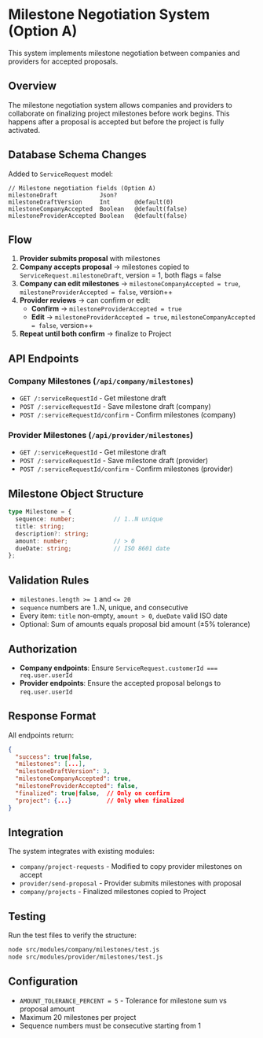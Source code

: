 # Milestone Negotiation System (Option A)

This system implements milestone negotiation between companies and providers for accepted proposals.

## Overview

The milestone negotiation system allows companies and providers to collaborate on finalizing project milestones before work begins. This happens after a proposal is accepted but before the project is fully activated.

## Database Schema Changes

Added to `ServiceRequest` model:
```prisma
// Milestone negotiation fields (Option A)
milestoneDraft            Json?
milestoneDraftVersion     Int       @default(0)
milestoneCompanyAccepted  Boolean   @default(false)
milestoneProviderAccepted Boolean   @default(false)
```

## Flow

1. **Provider submits proposal** with milestones
2. **Company accepts proposal** → milestones copied to `ServiceRequest.milestoneDraft`, version = 1, both flags = false
3. **Company can edit milestones** → `milestoneCompanyAccepted = true`, `milestoneProviderAccepted = false`, version++
4. **Provider reviews** → can confirm or edit:
   - **Confirm** → `milestoneProviderAccepted = true`
   - **Edit** → `milestoneProviderAccepted = true`, `milestoneCompanyAccepted = false`, version++
5. **Repeat until both confirm** → finalize to Project

## API Endpoints

### Company Milestones (`/api/company/milestones`)

- `GET /:serviceRequestId` - Get milestone draft
- `POST /:serviceRequestId` - Save milestone draft (company)
- `POST /:serviceRequestId/confirm` - Confirm milestones (company)

### Provider Milestones (`/api/provider/milestones`)

- `GET /:serviceRequestId` - Get milestone draft
- `POST /:serviceRequestId` - Save milestone draft (provider)
- `POST /:serviceRequestId/confirm` - Confirm milestones (provider)

## Milestone Object Structure

```typescript
type Milestone = {
  sequence: number;           // 1..N unique
  title: string;
  description?: string;
  amount: number;             // > 0
  dueDate: string;            // ISO 8601 date
};
```

## Validation Rules

- `milestones.length >= 1` and `<= 20`
- `sequence` numbers are 1..N, unique, and consecutive
- Every item: `title` non-empty, `amount > 0`, `dueDate` valid ISO date
- Optional: Sum of amounts equals proposal bid amount (±5% tolerance)

## Authorization

- **Company endpoints**: Ensure `ServiceRequest.customerId === req.user.userId`
- **Provider endpoints**: Ensure the accepted proposal belongs to `req.user.userId`

## Response Format

All endpoints return:
```json
{
  "success": true|false,
  "milestones": [...],
  "milestoneDraftVersion": 3,
  "milestoneCompanyAccepted": true,
  "milestoneProviderAccepted": false,
  "finalized": true|false,  // Only on confirm
  "project": {...}          // Only when finalized
}
```

## Integration

The system integrates with existing modules:
- `company/project-requests` - Modified to copy provider milestones on accept
- `provider/send-proposal` - Provider submits milestones with proposal
- `company/projects` - Finalized milestones copied to Project

## Testing

Run the test files to verify the structure:
```bash
node src/modules/company/milestones/test.js
node src/modules/provider/milestones/test.js
```

## Configuration

- `AMOUNT_TOLERANCE_PERCENT = 5` - Tolerance for milestone sum vs proposal amount
- Maximum 20 milestones per project
- Sequence numbers must be consecutive starting from 1
